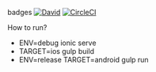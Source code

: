 badges
[![David](https://david-dm.org/takeo-asai/typescript-starter.svg)](https://david-dm.org/takeo-asai/typescript-starter)
[![CircleCI](https://circleci.com/gh/takeo-asai/typescript-starter.svg?style=svg)](https://circleci.com/gh/takeo-asai/typescript-starter)

How to run?
+ ENV=debug ionic serve
+ TARGET=ios gulp build
+ ENV=release TARGET=android gulp run
